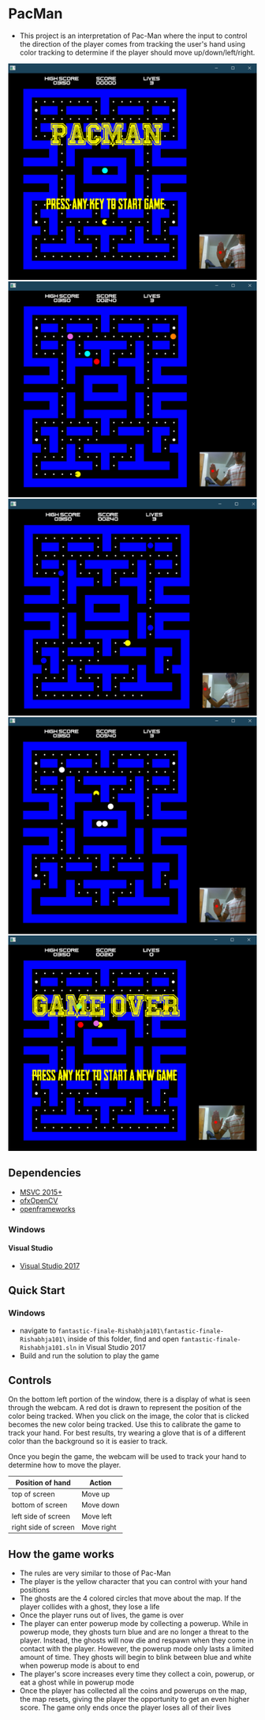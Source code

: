 # PacMan

- This project is an interpretation of Pac-Man where the input to control the direction of the player comes from tracking the user's hand using color tracking to determine if the player should move up/down/left/right.

![](images/image_1.png)
![](images/image_2.png)
![](images/image_3.png)
![](images/image_4.png)
![](images/image_5.png)

## Dependencies

- [MSVC 2015+](https://visualstudio.microsoft.com/)
- [ofxOpenCV](https://openframeworks.cc/documentation/ofxOpenCv/)
- [openframeworks](https://openframeworks.cc/download/)

### Windows

#### Visual Studio
- [Visual Studio 2017](https://visualstudio.microsoft.com/)

## Quick Start

### Windows

- navigate to `fantastic-finale-Rishabhja101\fantastic-finale-Rishabhja101\` inside of this folder, find and open `fantastic-finale-Rishabhja101.sln` in Visual Studio 2017
- Build and run the solution to play the game

## Controls

On the bottom left portion of the window, there is a display of what is seen through the webcam.
A red dot is drawn to represent the position of the color being tracked. When you click on the image, the color that is clicked becomes the new color being tracked. Use this to calibrate the game to track your hand. For best results, try wearing a glove that is of a different color than the background so it is easier to track.

Once you begin the game, the webcam will be used to track your hand to determine how to move the player.

| Position of hand     | Action     |
|----------------------|------------|
| top of screen        | Move up    |
| bottom of screen     | Move down  |
| left side of screen  | Move left  |
| right side of screen | Move right |

## How the game works

- The rules are very similar to those of Pac-Man
- The player is the yellow character that you can control with your hand positions
- The ghosts are the 4 colored circles that move about the map. If the player collides with a ghost, they lose a life
- Once the player runs out of lives, the game is over
- The player can enter powerup mode by collecting a powerup. While in powerup mode, they ghosts turn blue and are no longer a threat to the player. Instead, the ghosts will now die and respawn when they come in contact with the player. However, the powerup mode only lasts a limited amount of time. They ghosts will begin to blink between blue and white when powerup mode is about to end
- The player's score increases every time they collect a coin, powerup, or eat a ghost while in powerup mode
- Once the player has collected all the coins and powerups on the map, the map resets, giving the player the opportunity to get an even higher score. The game only ends once the player loses all of their lives
